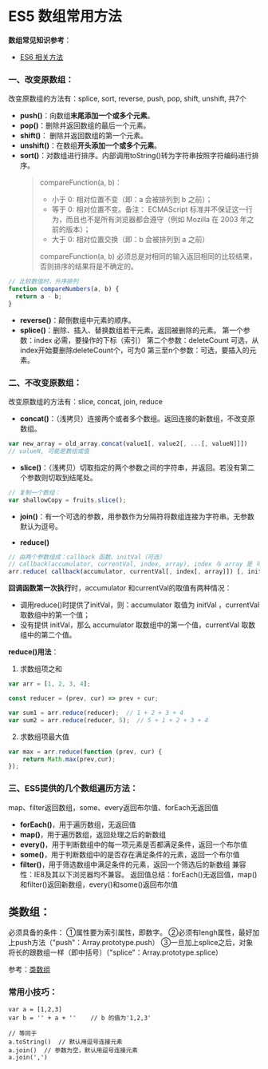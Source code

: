 # ES5 数组常用方法

**数组常见知识参考**：
* [ES6 相关方法](../ES6/5.1_扩展与新增_数组.md)


### 一、改变原数组：
改变原数组的方法有：splice, sort, reverse, push, pop, shift, unshift, 共7个

* **push()**：向数组**末尾添加一个或多个元素**。
* **pop()**：删除并返回数组的最后一个元素。
* **shift()**： 删除并返回数组的第一个元素。
* **unshift()**：在数组**开头添加一个或多个元素**。
* **sort()**：对数组进行排序。内部调用toString()转为字符串按照字符编码进行排序。
  > compareFunction(a, b)：
  > * 小于 0: 相对位置不变（即：a 会被排列到 b 之前）；
  > * 等于 0: 相对位置不变。备注： ECMAScript 标准并不保证这一行为，而且也不是所有浏览器都会遵守（例如 Mozilla 在 2003 年之前的版本）；
  > * 大于 0: 相对位置交换（即：b 会被排列到 a 之前）  
  >   
  > compareFunction(a, b) 必须总是对相同的输入返回相同的比较结果，否则排序的结果将是不确定的。

```javascript
// 比较数值时，升序排列
function compareNumbers(a, b) {
  return a - b;
}
```
* **reverse()**：颠倒数组中元素的顺序。
* **splice()**：删除、插入、替换数组若干元素。返回被删除的元素。
	第一个参数：index 必需，要操作的下标（索引）
	第二个参数：deleteCount 可选，从index开始要删除deleteCount个，可为0
	第三至n个参数：可选，要插入的元素。

### 二、不改变原数组：
改变原数组的方法有：slice, concat, join, reduce 
* **concat()**：（浅拷贝）连接两个或者多个数组。返回连接的新数组，不改变原数组。
```javascript
var new_array = old_array.concat(value1[, value2[, ...[, valueN]]])
// valueN, 可能是数组或值
```
* **slice()**：（浅拷贝）切取指定的两个参数之间的字符串，并返回。若没有第二个参数则切取到结尾处。
```javascript
// 复制一个数组：
var shallowCopy = fruits.slice(); 
```
* **join()**：有一个可选的参数，用参数作为分隔符将数组连接为字符串。无参数默认为逗号。

* **reduce()**
```js
// 由两个参数组成：callback 函数、initVal（可选）
// callback(accumulator, currentVal, index, array), index 与 array 是 可选参数
arr.reduce( callback(accumulator, currentVal[, index[, array]]) [, initVal])
```
**回调函数第一次执行**时，accumulator 和currentVal的取值有两种情况：
* 调用reduce()时提供了initVal，则：accumulator 取值为 initVal ，currentVal 取数组中的第一个值；
* 没有提供 initVal，那么 accumulator 取数组中的第一个值，currentVal 取数组中的第二个值。


**reduce()用法**：
1. 求数组项之和

```js
var arr = [1, 2, 3, 4];

const reducer = (prev, cur) => prev + cur;

var sum1 = arr.reduce(reducer);  // 1 + 2 + 3 + 4
var sum2 = arr.reduce(reducer, 5);  // 5 + 1 + 2 + 3 + 4
```

2. 求数组项最大值
```js
var max = arr.reduce(function (prev, cur) {
    return Math.max(prev,cur);
});
```

### 三、ES5提供的几个数组遍历方法：
map、filter返回数组，some、every返回布尔值、forEach无返回值

* **forEach()**，用于遍历数组，无返回值
* **map()**，用于遍历数组，返回处理之后的新数组
* **every()**，用于判断数组中的每一项元素是否都满足条件，返回一个布尔值
* **some()**，用于判断数组中的是否存在满足条件的元素，返回一个布尔值
* **filter()**，用于筛选数组中满足条件的元素，返回一个筛选后的新数组
兼容性：IE8及其以下浏览器均不兼容。
返回值总结：forEach()无返回值，map()和filter()返回新数组，every()和some()返回布尔值

## 类数组：
必须具备的条件：
    ①属性要为索引属性，即数字。
    ②必须有lengh属性，最好加上push方法（"push"：Array.prototype.push）
    ③一旦加上splice之后，对象将长的跟数组一样（即中括号）（"splice"：Array.prototype.splice）
  
参考：[类数组](./2.0_类数组.md)

### 常用小技巧：
```JS
var a = [1,2,3]
var b = '' + a + ''    // b 的值为'1,2,3'

// 等同于
a.toString()  // 默认用逗号连接元素
a.join()  // 参数为空，默认用逗号连接元素
a.join(',')
```
